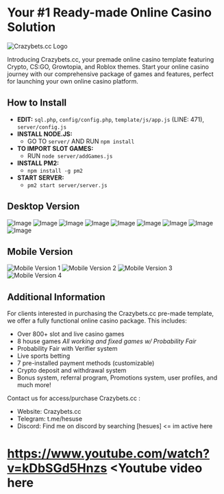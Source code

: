 # Your #1 Ready-made Online Casino Solution

![Crazybets.cc Logo](https://github.com/user-attachments/assets/1facddd5-aa94-4d56-af0b-35bb008b9e81)

Introducing Crazybets.cc, your premade online casino template featuring Crypto, CS:GO, Growtopia, and Roblox themes. Start your online casino journey with our comprehensive package of games and features, perfect for launching your own online casino platform.

## How to Install

- **EDIT:** `sql.php`, `config/config.php`, `template/js/app.js` (LINE: 471), `server/config.js`
- **INSTALL NODE.JS:** 
  - GO TO `server/` AND RUN `npm install`
- **TO IMPORT SLOT GAMES:** 
  - RUN `node server/addGames.js`
- **INSTALL PM2:** 
  - `npm install -g pm2`
- **START SERVER:** 
  - `pm2 start server/server.js`

## Desktop Version

![Image](https://github.com/user-attachments/assets/be8372b8-d4b1-4012-ac30-90f23d85c2b0)
![Image](https://github.com/user-attachments/assets/43c28bbb-5614-4de7-a385-792eb6caaaf0)
![Image](https://github.com/user-attachments/assets/1f50fdb5-8879-440c-a86a-28c8b1f6294c)
![Image](https://github.com/user-attachments/assets/74663888-daa9-4d66-9605-d6f46e595ce9)
![Image](https://github.com/user-attachments/assets/bb05ec0a-2a3c-45cf-9a47-b431e8815cf8)
![Image](https://github.com/user-attachments/assets/26040f19-c303-43c5-9716-13078dfd0028)
![Image](https://github.com/user-attachments/assets/69e1a9b8-885f-4753-a9a4-2682254d8d39)
![Image](https://github.com/user-attachments/assets/aef4df34-3246-424c-95d7-709e0780fede)
![Image](https://github.com/user-attachments/assets/f3a94ce2-7c40-4ace-92a9-813a50f26c59)

## Mobile Version

![Mobile Version 1](https://github.com/user-attachments/assets/da605d5c-490f-4f88-a795-e864fba7fb54)
![Mobile Version 2](https://github.com/user-attachments/assets/0d5a63ff-47b1-4aa0-9c4f-7bb265df919b)
![Mobile Version 3](https://github.com/user-attachments/assets/b89d1a25-be8d-4c8e-bc82-40c7f0842ab3)
![Mobile Version 4](https://github.com/user-attachments/assets/792809ec-c030-4eaf-96cb-20e6c6d3f8f8)

## Additional Information

For clients interested in purchasing the Crazybets.cc pre-made template, we offer a fully functional online casino package. This includes:
- Over 800+ slot and live casino games
- 8 house games *All working and fixed games w/ Probability Fair*
- Probability Fair with Verifier system
- Live sports betting
- 7 pre-installed payment methods (customizable)
- Crypto deposit and withdrawal system
- Bonus system, referral program, Promotions system, user profiles, and much more!

Contact us for access/purchase Crazybets.cc :
- Website: Crazybets.cc
- Telegram: t.me/hesuse
- Discord: Find me on discord by searching [hesues] <= im active here
# https://www.youtube.com/watch?v=kDbSGd5Hnzs <Youtube video here

